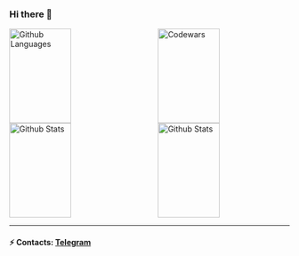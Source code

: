 ### Hi there 👋

<!--
**seagirl1110/seagirl1110** is a ✨ _special_ ✨ repository because its `README.md` (this file) appears on your GitHub profile.

Here are some ideas to get you started:

- 🔭 I’m currently working on ...
- 🌱 I’m currently learning ...
- 👯 I’m looking to collaborate on ...
- 🤔 I’m looking for help with ...
- 💬 Ask me about ...
- 📫 How to reach me: ...
- 😄 Pronouns: ...
- ⚡ Fun fact: ...
-->

<img height="170em" width="47%" align="right" alt="Codewars" src="https://github-readme-codewars-stats.herokuapp.com/api/?username=seagirl1110&card&colormode=bright_mode" />
<img height="170em" width="47%" alt="Github Languages" src="https://github-readme-stats-eight-theta.vercel.app/api/top-langs/?username=seagirl1110&layout=compact" />
<img height="170em" width="47%" align="right" alt="Github Stats" src="https://github-readme-streak-stats.herokuapp.com/?user=seagirl1110" />
<img height="170em" width="47%" alt="Github Stats" src="https://github-readme-stats.vercel.app/api?username=seagirl1110&show_icons=true&theme=default" />

_________________
#### ⚡ Contacts: <a target='_blank' title='Telegram' href="https://t.me/seagirl1110">Telegram</a>
